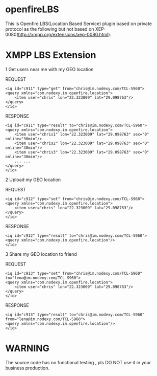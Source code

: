 openfireLBS
===========

This is Openfire LBS(Location Based Service) plugin based on private protocol as the following but not based on XEP-0080(http://xmpp.org/extensions/xep-0080.html).


XMPP LBS Extension
==

1 Get users near me with my GEO location

REQUEST

    <iq id="c911" type="get" from="chris@im.nodexy.com/TCL-S960">
	<query xmlns="com.nodexy.im.openfire.location">
		<item user="chris" lon="22.323009" lat="29.098763"/>
	</query>
    </iq>

RESPONSE

    <iq id="c911" type="result" to="chris@im.nodexy.com/TCL-S960">
	<query xmlns="com.nodexy.im.openfire.location">
		<item user="chris1" lon="22.323009" lat="29.098763" sex="0" online="30min"/>
		<item user="chris2" lon="22.323009" lat="29.098763" sex="0" online="30min"/>
		<item user="chris3" lon="22.323009" lat="29.098763" sex="0" online="30min"/>
		... ...
	</query>
    </iq>
    
2 Upload my GEO location 

REQUEST

    <iq id="c912" type="set" from="chris@im.nodexy.com/TCL-S960">
	<query xmlns="com.nodexy.im.openfire.location">
		<item user="chris" lon="22.323009" lat="29.098763"/>
	</query>
    </iq>

RESPONSE

    <iq id="c912" type="result" to="chris@im.nodexy.com/TCL-S960">
	<query xmlns="com.nodexy.im.openfire.location"/>
    </iq>


3 Share my GEO location to friend 

REQUEST

    <iq id="c913" type="set" from="chris@im.nodexy.com/TCL-S960" to="lena@im.nodexy.com/TCL-S960">
	<query xmlns="com.nodexy.im.openfire.location">
		<item user="chris" lon="22.323009" lat="29.098763"/>
	</query>
    </iq>

RESPONSE

    <iq id="c913" type="result" to="chris@im.nodexy.com/TCL-S960" from="lena@im.nodexy.com/TCL-S960">
	<query xmlns="com.nodexy.im.openfire.location"/>
    </iq>


WARNING
==
The source code has no functional testing , pls DO NOT use it in your business production.
